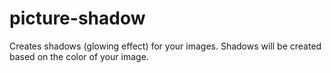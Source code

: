 # picture-shadow
Creates shadows (glowing effect) for your images. Shadows will be created based on the color of your image.
